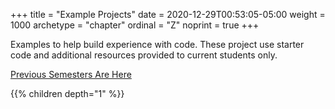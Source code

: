 +++
title = "Example Projects"
date = 2020-12-29T00:53:05-05:00
weight = 1000
archetype = "chapter"
ordinal = "Z"
noprint = true
+++

Examples to help build experience with code. These project use starter code and additional resources provided to current students only. 

[Previous Semesters Are Here](old)

{{% children depth="1" %}}